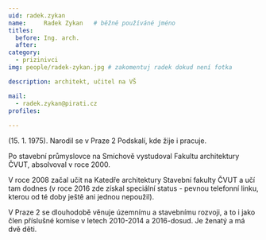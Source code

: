 ```yaml
---
uid: radek.zykan
name:     Radek Zykan  	# běžně používáné jméno
titles:
  before: Ing. arch. 
  after:
category:
  - prizinivci
img: people/radek-zykan.jpg # zakomentuj radek dokud není fotka

description: architekt, učitel na VŠ 

mail:
  - radek.zykan@pirati.cz
profiles:
 
---
```


(15. 1. 1975). Narodil se v Praze 2 Podskalí, kde žije i pracuje. 

Po stavební průmyslovce na Smíchově vystudoval Fakultu architektury ČVUT, absolvoval v roce 2000. 

V roce 2008 začal učit na Katedře architektury Stavební fakulty ČVUT a učí tam dodnes (v roce 2016 zde získal speciální status - pevnou telefonní linku, kterou od té doby  ještě ani jednou nepoužil).

V Praze 2 se dlouhodobě věnuje územnímu a stavebnímu rozvoji, a to i jako člen příslušné komise v letech 2010-2014 a 2016-dosud.
Je ženatý a  má dvě děti.
